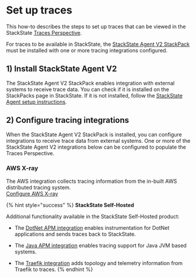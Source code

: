 # Set up traces

This how-to describes the steps to set up traces that can be viewed in the StackState [Traces Perspective](../../use/stackstate-ui/perspectives/traces-perspective.md).

For traces to be available in StackState, the [StackState Agent V2 StackPack](../../stackpacks/integrations/agent.md) must be installed with one or more tracing integrations configured.

## 1\) Install StackState Agent V2

The StackState Agent V2 StackPack enables integration with external systems to receive trace data. You can check if it is installed on the StackPacks page in StackState. If it is not installed, follow the [StackState Agent setup instructions](../../setup/agent/about-stackstate-agent.md).

## 2\) Configure tracing integrations

When the StackState Agent V2 StackPack is installed, you can configure integrations to receive trace data from external systems. One or more of the StackState Agent V2 integrations below can be configured to populate the Traces Perspective.

### AWS X-ray

The AWS integration collects tracing information from the in-built AWS distributed tracing system.  
[Configure AWS X-ray](../../stackpacks/integrations/aws/aws-x-ray.md)

{% hint style="success" %}
**StackState Self-Hosted**

Additional functionality available in the StackState Self-Hosted product:

* The [DotNet APM integration](../../stackpacks/integrations/dotnet-apm.md) enables instrumentation for DotNet applications and sends traces back to StackState.

* The [Java APM integration](../../stackpacks/integrations/java-apm.md) enables tracing support for Java JVM based systems.

* The [Traefik integration](../../stackpacks/integrations/traefik.md) adds topology and telemetry information from Traefik to traces.
{% endhint %}
